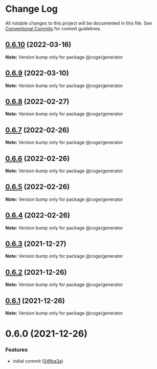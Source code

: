 # Change Log

All notable changes to this project will be documented in this file.
See [Conventional Commits](https://conventionalcommits.org) for commit guidelines.

## [0.6.10](https://github.com/cogejs/coge/compare/@coge/generator@0.6.9...@coge/generator@0.6.10) (2022-03-16)

**Note:** Version bump only for package @coge/generator





## [0.6.9](https://github.com/cogejs/coge/compare/@coge/generator@0.6.8...@coge/generator@0.6.9) (2022-03-10)

**Note:** Version bump only for package @coge/generator





## [0.6.8](https://github.com/cogejs/coge/compare/@coge/generator@0.6.7...@coge/generator@0.6.8) (2022-02-27)

**Note:** Version bump only for package @coge/generator





## [0.6.7](https://github.com/cogejs/coge/compare/@coge/generator@0.6.6...@coge/generator@0.6.7) (2022-02-26)

**Note:** Version bump only for package @coge/generator





## [0.6.6](https://github.com/cogejs/coge/compare/@coge/generator@0.6.5...@coge/generator@0.6.6) (2022-02-26)

**Note:** Version bump only for package @coge/generator





## [0.6.5](https://github.com/cogejs/coge/compare/@coge/generator@0.6.4...@coge/generator@0.6.5) (2022-02-26)

**Note:** Version bump only for package @coge/generator





## [0.6.4](https://github.com/cogejs/coge/compare/@coge/generator@0.6.3...@coge/generator@0.6.4) (2022-02-26)

**Note:** Version bump only for package @coge/generator





## [0.6.3](https://github.com/cogejs/coge/compare/@coge/generator@0.6.2...@coge/generator@0.6.3) (2021-12-27)

**Note:** Version bump only for package @coge/generator





## [0.6.2](https://github.com/cogejs/coge/compare/@coge/generator@0.6.1...@coge/generator@0.6.2) (2021-12-26)

**Note:** Version bump only for package @coge/generator





## [0.6.1](https://github.com/cogejs/coge/compare/@coge/generator@0.6.0...@coge/generator@0.6.1) (2021-12-26)

**Note:** Version bump only for package @coge/generator





# 0.6.0 (2021-12-26)


### Features

* initial commit ([04fba3a](https://github.com/cogejs/coge/commit/04fba3a3f5c8c7544243aeffbf933bb0dc4330b6))
